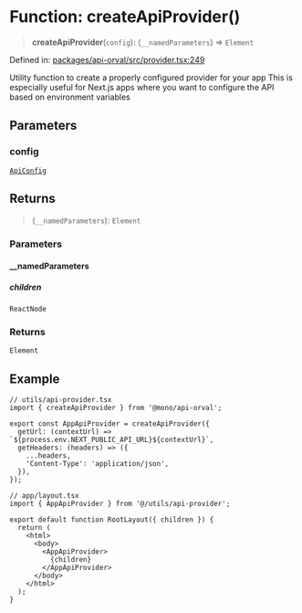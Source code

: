 # Function: createApiProvider()

> **createApiProvider**(`config`): (`__namedParameters`) => `Element`

Defined in: [packages/api-orval/src/provider.tsx:249](https://github.com/the-inconvenience-store/mono-example/blob/a3e1f4667d455f254c4a536af743fc2dff215781/packages/api-orval/src/provider.tsx#L249)

Utility function to create a properly configured provider for your app
This is especially useful for Next.js apps where you want to configure
the API based on environment variables

## Parameters

### config

[`ApiConfig`](../interfaces/ApiConfig.md)

## Returns

> (`__namedParameters`): `Element`

### Parameters

#### \_\_namedParameters

##### children

`ReactNode`

### Returns

`Element`

## Example

```tsx
// utils/api-provider.tsx
import { createApiProvider } from '@mono/api-orval';

export const AppApiProvider = createApiProvider({
  getUrl: (contextUrl) => `${process.env.NEXT_PUBLIC_API_URL}${contextUrl}`,
  getHeaders: (headers) => ({
    ...headers,
    'Content-Type': 'application/json',
  }),
});

// app/layout.tsx
import { AppApiProvider } from '@/utils/api-provider';

export default function RootLayout({ children }) {
  return (
    <html>
      <body>
        <AppApiProvider>
          {children}
        </AppApiProvider>
      </body>
    </html>
  );
}
```
